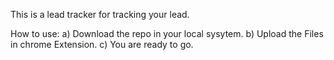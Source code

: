 This is a lead tracker for tracking your lead.

How to use:
a) Download the repo in your local sysytem.
b) Upload the Files in chrome Extension.
c) You are ready to go.
